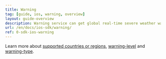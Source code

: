 ```yaml
---
title: Warning
tag: [guide, ios, warning, overview]
layout: guide-overview
description: Warning service can get global real-time severe weather warning data.
url: /en/docs/ios-sdk/warning/
ref: 0-sdk-ios-warning
---
```


Learn more about [supported countries or regions](/en/docs/resource/warning-info/#supported-regions), [warning-level](/en/docs/resource/warning-info/#warning-level) and [warning-type](/en/docs/resource/warning-info/#warning-type).